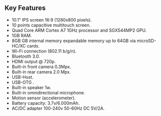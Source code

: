 ## Key Features
* 10.1" IPS screen 16:9 (1280x800 pixels).
* 10 points capacitive multitouch screen.
* Quad Core ARM Cortex A7 1GHz processor and SGX544MP2 GPU.
* 1GB RAM.
* 8GB GB internal memory expandable memory up to 64GB via microSD-HC/XC cards.
* Wi-Fi connection (802.11 b/g/n).
* Bluetooth 3.0.
* HDMI output @ 720p.
* Built-in front camera 0.3Mpx.
* Built-in rear camera 2.0 Mpx.
* USB-Host.
* USB-OTG .
* Built-in speaker 1w.
* Built-in omnidirectional microphone.
* Motion sensor (accelerometer).
* Battery capacity: 3.7v/6.000mAh.
* AC/DC adapter 100-240v 50-60Hz DC 5V/2A.
